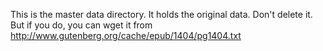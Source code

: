 This is the master data directory. It holds the original data. Don't delete it. But if you do, you can wget it from http://www.gutenberg.org/cache/epub/1404/pg1404.txt
